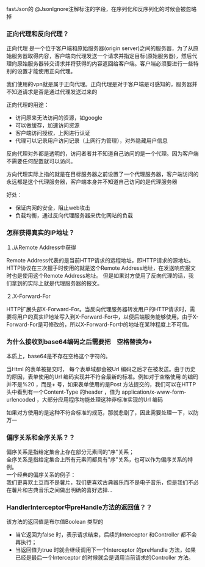 fastJson的 @JsonIgnore注解标注的字段，在序列化和反序列化的时候会被忽略掉   

### 正向代理和反向代理？

正向代理 是一个位于客户端和原始服务器(origin server)之间的服务器，为了从原始服务器取得内容，客户端向代理发送一个请求并指定目标(原始服务器)，然后代理向原始服务器转交请求并将获得的内容返回给客户端。客户端必须要进行一些特别的设置才能使用正向代理。

我们使用的vpn就是属于正向代理。正向代理是对于客户端是可感知的，服务器并不知道请求是否是通过代理发送过来的

正向代理的用途：
- 访问原来无法访问的资源，如google
- 可以做缓存，加速访问资源
- 客户端访问授权，上网进行认证
- 代理可以记录用户访问记录（上网行为管理），对外隐藏用户信息

反向代理对外都是透明的，访问者者并不知道自己访问的是一个代理。因为客户端不需要任何配置就可以访问。　　　

方向代理实际上指的就是在目标服务器之前设置了一个代理服务器，客户端访问的永远都是这个代理服务器，客户端本身并不知道自己访问的是代理服务器　　

好处：
- 保证内网的安全，阻止web攻击
- 负载均衡，通过反向代理服务器来优化网站的负载

### 怎样获得真实的IP地址？
１.从Remote Address中获得　　　

Remote Address代表的是当前HTTP请求的远程地址，即HTTP请求的源地址。HTTP协议在三次握手时使用的就是这个Remote Address地址，在发送响应报文时也是使用这个Remote Address地址。
但是如果对方使用了反向代理的话，我们拿到的实际上就是代理服务器的报文。

２.X-Forward-For

HTTP扩展头部X-Forward-For。当反向代理服务器转发用户的HTTP请求时，需要将用户的真实IP地址写入到X-Forward-For中，以便后端服务能够使用。由于X-Forward-For是可修改的，所以X-Forward-For中的地址在某种程度上不可信。


### 为什么接收到base64编码之后需要把　空格替换为+
本质上，base64是不存在空格这个字符的。

当Html 的表单被提交时， 每个表单域都会被Url 编码之后才在被发送。由于历史的原因，表单使用的Url 编码实现并不符合最新的标准。例如对于空格使用 的编码并不是%20 ，而是+ 号，如果表单使用的是Post 方法提交的，我们可以在HTTP 头中看到有一个Content-Type 的header ，值为 application/x-www-form-urlencoded ，大部分应用程序均能处理这种非标准实现的Url 编码

如果对方使用的是这种不符合标准的规范，那就悲剧了，因此需要处理一下，以防万一

### 偏序关系和全序关系？？
偏序关系是指给定集合上存在部分元素间的"序"关系；   
全序关系是指给定集合上所有元素间都具有"序"关系，也可以作为偏序关系的特例。   
一个经典的偏序关系的例子：  
我们更喜欢土豆而不是薯片，我们更喜欢古典器乐而不是电子音乐，但是我们不必在薯片和古典音乐之间做出明确的喜好选择...


### HandlerInterceptor中preHandle方法的返回值？？
该方法的返回值是布尔值Boolean 类型的
- 当它返回为false 时，表示请求结束，后续的Interceptor 和Controller 都不会再执行；
- 当返回值为true 时就会继续调用下一个Interceptor 的preHandle 方法，如果已经是最后一个Interceptor 的时候就会是调用当前请求的Controller 方法。


